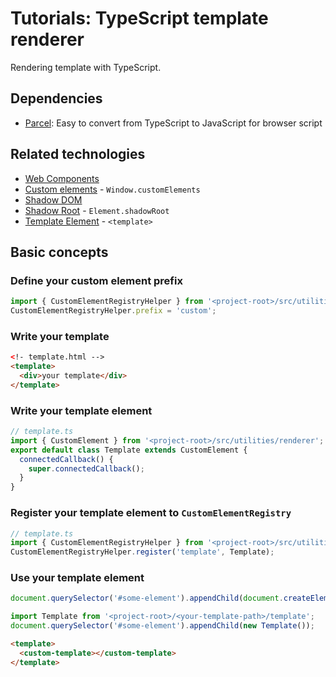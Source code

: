 # Tutorials: TypeScript template renderer

Rendering template with TypeScript.

## Dependencies

* [Parcel](https://github.com/parcel-bundler/parcel): Easy to convert from TypeScript to JavaScript for browser script

## Related technologies

* [Web Components](https://developer.mozilla.org/en-US/docs/Web/Web_Components)
* [Custom elements](https://developer.mozilla.org/en-US/docs/Web/API/Window/customElements) - `Window.customElements`
* [Shadow DOM](https://developer.mozilla.org/en-US/docs/Web/Web_Components/Using_shadow_DOM)
* [Shadow Root](https://developer.mozilla.org/en-US/docs/Web/API/Element/shadowRoot) - `Element.shadowRoot`
* [Template Element](https://developer.mozilla.org/en-US/docs/Web/HTML/Element/template) - `<template>`

## Basic concepts

### Define your custom element prefix

```typescript
import { CustomElementRegistryHelper } from '<project-root>/src/utilities/renderer';
CustomElementRegistryHelper.prefix = 'custom';
```

### Write your template

```html
<!- template.html -->
<template>
  <div>your template</div>
</template>
```

### Write your template element

```typescript
// template.ts
import { CustomElement } from '<project-root>/src/utilities/renderer';
export default class Template extends CustomElement {
  connectedCallback() {
    super.connectedCallback();
  }
}
```

### Register your template element to `CustomElementRegistry`

```typescript
// template.ts
import { CustomElementRegistryHelper } from '<project-root>/src/utilities/renderer';
CustomElementRegistryHelper.register('template', Template);
```

### Use your template element

```typescript
document.querySelector('#some-element').appendChild(document.createElement('custom-template'));
```

```typescript
import Template from '<project-root>/<your-template-path>/template';
document.querySelector('#some-element').appendChild(new Template());
```

```html
<template>
  <custom-template></custom-template>
</template>
```
